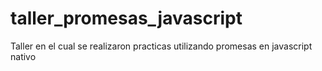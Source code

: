 # taller_promesas_javascript
Taller en el cual se realizaron practicas utilizando promesas en javascript nativo
